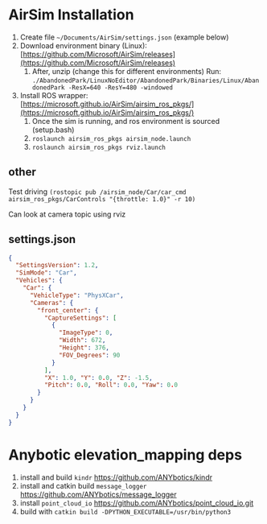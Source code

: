 # AirSim Installation

1. Create file `~/Documents/AirSim/settings.json` (example below)
2. Download environment binary (Linux): [https://github.com/Microsoft/AirSim/releases](https://github.com/Microsoft/AirSim/releases)
   1. After, unzip
(change this for different environments) Run: ``./AbandonedPark/LinuxNoEditor/AbandonedPark/Binaries/Linux/AbandonedPark -ResX=640 -ResY=480 -windowed``
3. Install ROS wrapper: [https://microsoft.github.io/AirSim/airsim_ros_pkgs/](https://microsoft.github.io/AirSim/airsim_ros_pkgs/)
   1. Once the sim is running, and ros environment is sourced (setup.bash)
   2. `roslaunch airsim_ros_pkgs airsim_node.launch `
   3. `roslaunch airsim_ros_pkgs rviz.launch`

## other 

Test driving `(rostopic pub /airsim_node/Car/car_cmd airsim_ros_pkgs/CarControls "{throttle: 1.0}" -r 10)`

Can look at camera topic using rviz

## settings.json

```json
{
  "SettingsVersion": 1.2,
  "SimMode": "Car",
  "Vehicles": {
    "Car": {
      "VehicleType": "PhysXCar",
      "Cameras": {
        "front_center": {
          "CaptureSettings": [
            {
              "ImageType": 0,
              "Width": 672,
              "Height": 376,
              "FOV_Degrees": 90
            }
          ],
          "X": 1.0, "Y": 0.0, "Z": -1.5,
          "Pitch": 0.0, "Roll": 0.0, "Yaw": 0.0
        }
      }
    }
  }
}
```

# Anybotic elevation_mapping deps

1. install and build `kindr` https://github.com/ANYbotics/kindr
2. install and catkin build `message_logger` https://github.com/ANYbotics/message_logger
3. install `point_cloud_io` https://github.com/ANYbotics/point_cloud_io.git
4. build with `catkin build -DPYTHON_EXECUTABLE=/usr/bin/python3`
